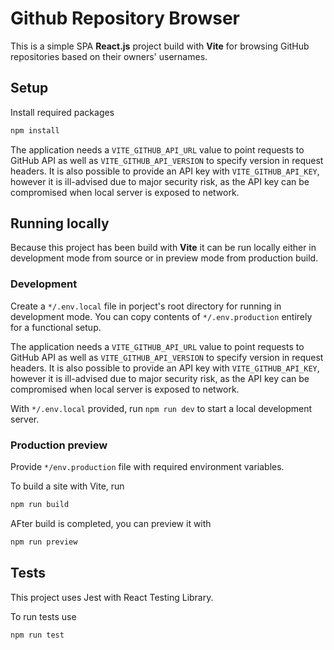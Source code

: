 # Github Repository Browser

This is a simple SPA **React.js** project build with **Vite** for browsing GitHub repositories based on their owners' usernames.

## Setup

Install required packages
```bash
npm install
```

The application needs a `VITE_GITHUB_API_URL` value to point requests to GitHub API as well as `VITE_GITHUB_API_VERSION` to specify version in request headers. It is also possible to provide an API key with `VITE_GITHUB_API_KEY`, however it is ill-advised due to major security risk, as the API key can be compromised when local server is exposed to network.

## Running locally
Because this project has been build with **Vite** it can be run locally either in development mode from source or in preview mode from production build.

### Development
Create a `*/.env.local` file in porject's root directory for running in development mode. You can copy contents of `*/.env.production` entirely for a functional setup.

The application needs a `VITE_GITHUB_API_URL` value to point requests to GitHub API as well as `VITE_GITHUB_API_VERSION` to specify version in request headers. It is also possible to provide an API key with `VITE_GITHUB_API_KEY`, however it is ill-advised due to major security risk, as the API key can be compromised when local server is exposed to network.

With `*/.env.local` provided, run `npm run dev` to start a local development server.

### Production preview

Provide `*/env.production` file with required environment variables.

To build a site with Vite, run
```bash
npm run build
```

AFter build is completed, you can preview it with
```bash
npm run preview
```

## Tests

This project uses Jest with React Testing Library.

To run tests use
```bash
npm run test
```
